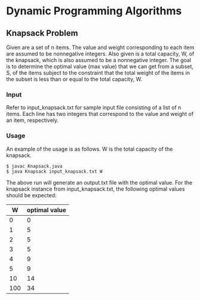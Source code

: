 # Dynamic Programming Algorithms

## Knapsack Problem

Given are a set of n items.
The value and weight corresponding to each item are assumed to be nonnegative integers.
Also given is a total capacity, W, of the knapsack, which is also assumed to be a nonnegative integer.
The goal is to determine the optimal value (max value) that we can get from a subset, S, of the items subject to 
the constraint that the total weight of the items in the subset is less than or equal to the total capacity, W.

### Input 

Refer to input_knapsack.txt for sample input file consisting of a list of n items.
Each line has two integers that correspond to the value and weight of an item, respectively.

### Usage

An example of the usage is as follows. W is the total capacity of the knapsack.
```
$ javac Knapsack.java
$ java Knapsack input_knapsack.txt W
```
The above run will generate an output.txt file with the optimal value. 
For the knapsack instance from input_knapsack.txt, the following optimal values should be expected:

| W   | optimal value |
| --- | ------------- |
|  0  | 0             |
|  1  | 5             |
|  2  | 5             |
|  3  | 5             |
|  4  | 9             |
|  5  | 9             |
| 10  | 14            |
| 100 | 34            |
